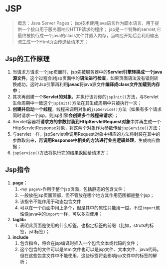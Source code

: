 # JSP #

> 概念：Java Server Pages；
> jsp技术使用java语言作为脚本语言，用于提供一个接口用于服务器响应HTTP请求的程序；
> jsp是一个特殊的servlet,它最终被执行成一个java的class文件并置入内存，当响应开始后会利用输出流生成一个Html页面传送给请求方；

## Jsp的工作原理 ##
1. 当请求方请求一个jsp页面时，jsp先被服务器中的**Servlet引擎转换成一个java源文件**，这个过程会对jsp页面中的**语法进行检查**，如果页面语法没有错则转换成功，这时Jsp引擎再利用**javac**将java源文件**编译成class文件加载到内存中**；
2. 其次再创建一个**Servlet的对象**，并执行该对你的`jspInit()`方法，与Servlet生命周期中一致这个`jspInit()`方法在其生成周期中只被执行一次；
3. **创建并启动一个线程**，线程来调用对象的`jspService()`方法（如果有多个请求同时请求一个jsp，则jsp引擎**会创建多个线程来请求**）；
4. Servlet容器将**请求方的参数封装到HttpServletRequest对象**中并再生成一个HttpServletResponse对象，将这两个对象作为参数传给`jspService()`方法；
5. 与servlet一样，jspServlet会调用Request对象中相应的方法将封装在其中的参数取出来，再**调用Response中相关的方法进行业务逻辑处理**，生成响应数据；
6. `jspService()`方法将执行完的结果返回给请求方；

## Jsp指令 ##

1. **page：**
	1. `<%@ page%>`作用于整个jsp页面，包括静态的包含文件；
	2. 一般放在jsp页面顶部，但不管放在哪个地方其作用范围都是整个jsp；
	3. 该指令不能作用于动态包含文件
	4. 可以在一个页面中用上多个，但是其中的属性只能用一镒，不过`import`属性像java中的`import`一样，可以多次使用；
5. **taglib:**
	1. 表明此页面是使用的什么标签，也指定标签的前缀（比如，struts的标签，jstl标签）；
2. **include**
	1. 包含指令，将会在jsp编译时插入一个包含文本或代码的文件；
	2. 这个包含的文件可以是html文件也可以是jsp文件、文本文件、java代码。但在这些包含文件中不能使用<html><body>，这些标签将会影响jsp文件中的标签的解析；